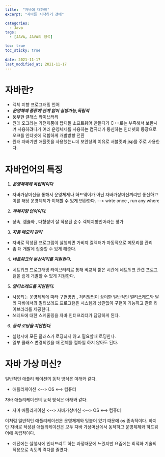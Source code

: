 ```yaml
---
title:  "자바에 대하여"
excerpt: "자바를 시작하기 전에"

categories:
  - Java
tags:
  - [JAVA, JAVA의 정석]

toc: true
toc_sticky: true
 
date: 2021-11-17
last_modified_at: 2021-11-17
---
```


# 자바란?
- 객체 지향 프로그래밍 언어
- ***운영체제 종류에 관계 없이 실행가능,독립적***
- 풍부한 클래스 라이브러리
- 원래 오크라는 가전제품에 탑재될 소프트웨어 만들다가 C++로는 부족해서 보완시켜 사용하려다가 여러 운영체제를 사용하는 컴퓨터가 통신하는 인터넷의 등장으로 오크를 인터넷에 적합하게 개발방향 전환
- 원래 자바기반 애플릿을 사용했는ㄴ데 보안상의 이유로 서블릿과 jsp를 주로 사용한다. 

# 자바언어의 특징 
1. ***운영체제에 독립적이다***
- 자바가상머신을 통해서 운영체제나 하드웨어가 아닌 자바가상머신끼리만 통신하고 이를 해당 운영체제가 이해할 수 있게 변환한다. -->  wirte once , run any where

2. ***객체지향 언어이다.***<br>
- 상속, 캡슐화 , 다형성이 잘 적용된 순수 객체지향언어라는 평가

3. ***자동 메모리 관리***
- 자바로 작성된 프로그램이 실행되면 가비지 컬렉터가 자동적으로 메모리를 관리 
- 좀 더 개발에 집중할 수 있게 해준다. 

4. ***네트워크와 분산처리를 지원한다.***
- 네트워크 프로그래밍 라이브러리르 통해 비교적 짧은 시간에 네트워크 관련 프로그램을 쉽게 개발할 수 있게 지원한다. 

5. ***멀티쓰레드를 지원한다.***
- 사용되는 운영체제에 따라 구현방법 , 처리방법이 상이한 일반적인 멀티쓰레드와 달리 자바에서의 멀티쓰레드 프로그램은 시스템과 상관없이 구현이 가능하고 관련 라이브러리를 제공한다. 
- 쓰레드에 대한 스케줄링을 자바 인터프리터가 담당하게 된다.

6. ***동적 로딩을 지원한다.***
- 실행시에 모든 클래스가 로딩되지 않고 필요할때 로딩한다.
- 일부 클래스 변경되었을 때 전체를 컴파일 하지 않아도 된다. 

# 자바 가상 머신?
일반적인 애플리 케이션의 동작 방식은 아래와 같다. 
- 애플리케이션 <--> OS <--> 컴퓨터

자바 애플리케이션의 동작 방식은 아래와 같다. 
- 자마 애플리케이션 <--> 자바가상머신 <--> OS <--> 컴퓨터

이처럼 일반적인 애플리케이션은 운영체제와 맞붙어 있기 때문에 os 종속적이다. 
하지만 자바로 작성된 애플리케이션은 모두 자바 가상머신에서 동작하고 운영체제와 하드웨어에 독립적이다. 
- 예전에는 실행시에 인터프리트 하는 과정때문에 느렸지만 요즘에는 최적화 기술의 적용으로 속도의 격차를 줄였다. 
